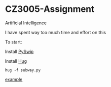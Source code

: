 # CZ3005-Assignment
Artificial Intelligence

I have spent way too much time and effort on this

To start:

Install [PySwip](https://github.com/yuce/pyswip)

Install [Hug](https://www.hug.rest/website/quickstart)

```hug -f subway.py```




[example](https://img.youtu.be/DFoHx06epk0/hqdefault.jpg)
